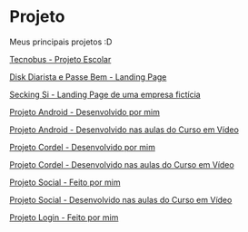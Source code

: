 # Projeto
Meus principais projetos :D

<a href="https://jaojogadez.github.io/ensino-medio/1%C2%BA%20S%C3%A9rie%20-%20ADW/tecnobus/" target="_blank">Tecnobus - Projeto Escolar</a>

<a href="https://jaojogadez.github.io/projetos/disk%20diarista%20e%20passe%20bem/Disk%20Diarista%20Page/" target="_blank">Disk Diarista e Passe Bem - Landing Page</a><br>

<a href="https://jaojogadez.github.io/projetos/secking/index.html" target="_blank">Secking Si - Landing Page de uma empresa fictícia</a><br>

<a href="https://jaojogadez.github.io/projetos/curso-em-video/projeto-android/desafio10%20-%20feito%20por%20mim/" target="_blank">Projeto Android - Desenvolvido por mim</a>

<a href="https://jaojogadez.github.io/projetos/curso-em-video/projeto-android/projeto-android/" target="_blank">Projeto Android - Desenvolvido nas aulas do Curso em Vídeo </a>

<a href="https://jaojogadez.github.io/projetos/curso-em-video/projeto-cordel/desafio12%20-%20feito%20por%20mim/" target="_blank">Projeto Cordel - Desenvolvido por mim</a>

<a href="https://jaojogadez.github.io/projetos/curso-em-video/projeto-cordel/desafio12%20-%20desenvolvido%20nas%20aulas%20do%20curso/" target="_blank">Projeto Cordel - Desenvolvido nas aulas do Curso em Vídeo</a>

<a href="https://jaojogadez.github.io/projetos/curso-em-video/projeto-social/projeto-social-feito-por-mim/index.html" target="_blank">Projeto Social - Feito por mim</a>

<a href="https://jaojogadez.github.io/projetos/curso-em-video/projeto-login/projeto-social-curso-em-video/index.html" target="_blank">Projeto Social - Desenvolvido nas aulas do Curso em Vídeo</a>

<a href="https://jaojogadez.github.io/projetos/curso-em-video/projeto-login/feito%20por%20mim/" target="_blank">Projeto Login - Feito por mim</a>




